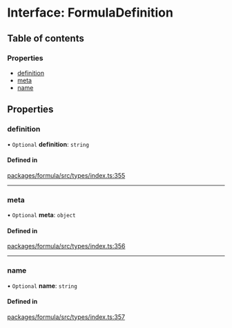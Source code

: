 # Interface: FormulaDefinition

## Table of contents

### Properties

- [definition](FormulaDefinition.md#definition)
- [meta](FormulaDefinition.md#meta)
- [name](FormulaDefinition.md#name)

## Properties

### <a id="definition" name="definition"></a> definition

• `Optional` **definition**: `string`

#### Defined in

[packages/formula/src/types/index.ts:355](https://github.com/mashcard/mashcard/blob/main/packages/formula/src/types/index.ts#L355)

___

### <a id="meta" name="meta"></a> meta

• `Optional` **meta**: `object`

#### Defined in

[packages/formula/src/types/index.ts:356](https://github.com/mashcard/mashcard/blob/main/packages/formula/src/types/index.ts#L356)

___

### <a id="name" name="name"></a> name

• `Optional` **name**: `string`

#### Defined in

[packages/formula/src/types/index.ts:357](https://github.com/mashcard/mashcard/blob/main/packages/formula/src/types/index.ts#L357)
